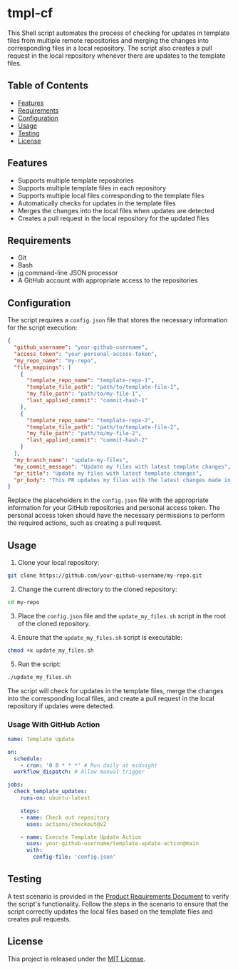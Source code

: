 # tmpl-cf

This Shell script automates the process of checking for updates in template files from multiple remote repositories and merging the changes into corresponding files in a local repository. The script also creates a pull request in the local repository whenever there are updates to the template files.

## Table of Contents

- [Features](#features)
- [Requirements](#requirements)
- [Configuration](#configuration)
- [Usage](#usage)
- [Testing](#testing)
- [License](#license)

## Features

- Supports multiple template repositories
- Supports multiple template files in each repository
- Supports multiple local files corresponding to the template files
- Automatically checks for updates in the template files
- Merges the changes into the local files when updates are detected
- Creates a pull request in the local repository for the updated files

## Requirements

- Git
- Bash
- [jq](https://stedolan.github.io/jq/) command-line JSON processor
- A GitHub account with appropriate access to the repositories

## Configuration

The script requires a `config.json` file that stores the necessary information for the script execution:

```json
{
  "github_username": "your-github-username",
  "access_token": "your-personal-access-token",
  "my_repo_name": "my-repo",
  "file_mappings": [
    {
      "template_repo_name": "template-repo-1",
      "template_file_path": "path/to/template-file-1",
      "my_file_path": "path/to/my-file-1",
      "last_applied_commit": "commit-hash-1"
    },
    {
      "template_repo_name": "template-repo-2",
      "template_file_path": "path/to/template-file-2",
      "my_file_path": "path/to/my-file-2",
      "last_applied_commit": "commit-hash-2"
    }
  ],
  "my_branch_name": "update-my-files",
  "my_commit_message": "Update my files with latest template changes",
  "pr_title": "Update my files with latest template changes",
  "pr_body": "This PR updates my files with the latest changes made in the templates."
}
```

Replace the placeholders in the `config.json` file with the appropriate information for your GitHub repositories and personal access token. The personal access token should have the necessary permissions to perform the required actions, such as creating a pull request.

## Usage

1. Clone your local repository:

```bash
git clone https://github.com/your-github-username/my-repo.git
```

2. Change the current directory to the cloned repository:

```bash
cd my-repo
```

3. Place the `config.json` file and the `update_my_files.sh` script in the root of the cloned repository.

4. Ensure that the `update_my_files.sh` script is executable:

```bash
chmod +x update_my_files.sh
```

5. Run the script:

```bash
./update_my_files.sh
```

The script will check for updates in the template files, merge the changes into the corresponding local files, and create a pull request in the local repository if updates were detected.

### Usage With GitHub Action

```yaml
name: Template Update

on:
  schedule:
    - cron: '0 0 * * *' # Run daily at midnight
  workflow_dispatch: # Allow manual trigger

jobs:
  check_template_updates:
    runs-on: ubuntu-latest

    steps:
    - name: Check out repository
      uses: actions/checkout@v2

    - name: Execute Template Update Action
      uses: your-github-username/template-update-action@main
      with:
        config-file: 'config.json'
```

## Testing

A test scenario is provided in the [Product Requirements Document](PRD.md) to verify the script's functionality. Follow the steps in the scenario to ensure that the script correctly updates the local files based on the template files and creates pull requests.

## License

This project is released under the [MIT License](LICENSE).
